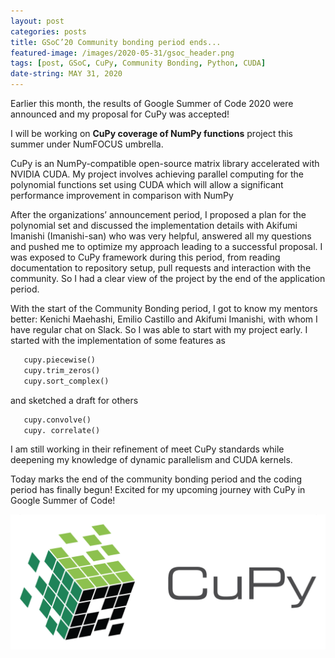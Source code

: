 ```yaml
---
layout: post
categories: posts
title: GSoC’20 Community bonding period ends...
featured-image: /images/2020-05-31/gsoc_header.png
tags: [post, GSoC, CuPy, Community Bonding, Python, CUDA]
date-string: MAY 31, 2020
---
```

<script src="//ajax.googleapis.com/ajax/libs/jquery/1.9.1/jquery.min.js"></script>
<script>window.jQuery || document.write('<script src="_/js/libs/jquery-1.9.1.min.js"><\/script>')</script>


Earlier this month, the results of Google Summer of Code 2020 were announced and my proposal for CuPy was accepted!


I will be working on **CuPy coverage of NumPy functions** project this summer under NumFOCUS umbrella.

CuPy is an NumPy-compatible open-source matrix library accelerated with NVIDIA CUDA.
My project involves achieving parallel computing for the polynomial functions set using CUDA which will allow a significant performance improvement in comparison with NumPy

After the organizations’ announcement period, I proposed a plan for the polynomial set and discussed the implementation details with Akifumi Imanishi (Imanishi-san) who was very helpful, answered all my questions and pushed me to optimize my approach leading to a successful proposal. I was exposed to CuPy framework during this period, from reading documentation to repository setup, pull requests and interaction with the community. So I had a clear view of the project by the end of the application period.


With the start of the Community Bonding period, I got to know my mentors better: Kenichi Maehashi, Emilio Castillo and Akifumi Imanishi, with whom I have regular chat on Slack. So I was able to start with my project early. I started with the implementation of some features as 

```python
   cupy.piecewise()
   cupy.trim_zeros()
   cupy.sort_complex()
```

and sketched a draft for others 

```python
   cupy.convolve()
   cupy. correlate()
```
I am still working in their refinement of meet CuPy standards while deepening my knowledge of dynamic parallelism and CUDA kernels.

Today marks the end of the community bonding period and the coding period has finally begun! 
Excited for my upcoming journey with CuPy in Google Summer of Code!



<center>
        <img src="/images/2020-05-06/cupy.png">
</center>

